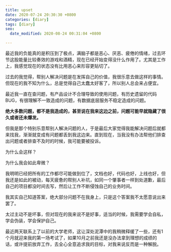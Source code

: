 ```yaml
---
title: upset
date: 2020-07-24 20:30:30 +0800
categories: [diary]
tags: [diary]
seo:
  date_modified: 2020-08-24 00:31:04 +0800

---
```


最近我的负能真的是积压到了极点，满脑子都是恶心、厌恶、疲倦的情绪，过去环节这股能量比较奏效的游戏和酒精，现在已经开始变得没什么作用了。尤其是工作上，我感觉现在的状态没有比用恶心来形容更贴切了。

过去的我觉得，帮别人解决问题是在发挥自己的价值，我很乐意去做这样的事情。
但现在的我不知为什么，总是觉得自己太蠢太好客了，所以别人总会来占便宜。

最近我一直在查问题，有产品设计不合理导致的使用问题，有历史遗留的代码BUG，有很理解不一致造成的问题，有数据底层服务不稳定造成的问题。

**绝大多数问题，都不是我造成的，甚至说在我来这边之前，问题可能早就隐藏了很久或者还未爆发。**

但我是那个特别乐意帮别人解决问题的人，于是最后大家觉得我能解决问题后就都来找我，渐渐就变成有问题都丢到我这边来。直到现在，当我没有办法帮他们排查出问题或者排查不及时的时候，我可能要被投诉。

为什么会这样？

为什么我会如此卑微？

我明明已经把所有的工作都尽可能做到位了，文档也好，代码也好，上线也好，但我还是如此的被动，每天疲惫的帮别人补坑，如同一个肇事者一样到处道歉，最后自己的项目都没时间去写，然后让工作不断侵蚀自己的业务时间。

我其实自己知道答案，绝大部分问题不在我身上，只是这个答案我不太愿意说出来罢了。

太过主动不是坏事，但对现在的我来说不是好事，适当的时候，我需要学会自私，学会伪装，学会保护自己。

最近两天联系上了以前的大学老师，这让深处泥潭中的我稍微释缓了一些，还有1个月就迎来我的第一场考试了，如果10月之前我还是没办法拿到理想的成绩的话，或许提前放弃工作，去全心全意追求我的目标，对我来说反而是一种解脱。

